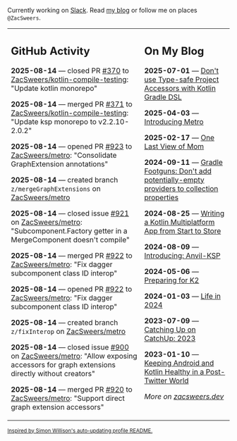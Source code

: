Currently working on [Slack](https://slack.com/). Read [my blog](https://zacsweers.dev/) or follow me on places `@ZacSweers`.

<table><tr><td valign="top" width="60%">

## GitHub Activity
<!-- githubActivity starts -->
**2025-08-14** — closed PR [#370](https://github.com/ZacSweers/kotlin-compile-testing/pull/370) to [ZacSweers/kotlin-compile-testing](https://github.com/ZacSweers/kotlin-compile-testing): "Update kotlin monorepo"

**2025-08-14** — merged PR [#371](https://github.com/ZacSweers/kotlin-compile-testing/pull/371) to [ZacSweers/kotlin-compile-testing](https://github.com/ZacSweers/kotlin-compile-testing): "Update ksp monorepo to v2.2.10-2.0.2"

**2025-08-14** — opened PR [#923](https://github.com/ZacSweers/metro/pull/923) to [ZacSweers/metro](https://github.com/ZacSweers/metro): "Consolidate GraphExtension annotations"

**2025-08-14** — created branch `z/mergeGraphExtensions` on [ZacSweers/metro](https://github.com/ZacSweers/metro)

**2025-08-14** — closed issue [#921](https://github.com/ZacSweers/metro/issues/921) on [ZacSweers/metro](https://github.com/ZacSweers/metro): "Subcomponent.Factory getter in a MergeComponent doesn't compile"

**2025-08-14** — merged PR [#922](https://github.com/ZacSweers/metro/pull/922) to [ZacSweers/metro](https://github.com/ZacSweers/metro): "Fix dagger subcomponent class ID interop"

**2025-08-14** — opened PR [#922](https://github.com/ZacSweers/metro/pull/922) to [ZacSweers/metro](https://github.com/ZacSweers/metro): "Fix dagger subcomponent class ID interop"

**2025-08-14** — created branch `z/fixInterop` on [ZacSweers/metro](https://github.com/ZacSweers/metro)

**2025-08-14** — closed issue [#900](https://github.com/ZacSweers/metro/issues/900) on [ZacSweers/metro](https://github.com/ZacSweers/metro): "Allow exposing accessors for graph extensions directly without creators"

**2025-08-14** — merged PR [#920](https://github.com/ZacSweers/metro/pull/920) to [ZacSweers/metro](https://github.com/ZacSweers/metro): "Support direct graph extension accessors"
<!-- githubActivity ends -->
</td><td valign="top" width="40%">

## On My Blog
<!-- blog starts -->
**2025-07-01** — [Don't use Type-safe Project Accessors with Kotlin Gradle DSL](https://www.zacsweers.dev/dont-use-type-safe-project-accessors-with-kotlin-gradle-dsl/)

**2025-04-03** — [Introducing Metro](https://www.zacsweers.dev/introducing-metro/)

**2025-02-17** — [One Last View of Mom](https://www.zacsweers.dev/one-last-view-of-mom/)

**2024-09-11** — [Gradle Footguns: Don't add potentially-empty providers to collection properties](https://www.zacsweers.dev/gradle-footgun-adding-empty-providers-to-collection-properties/)

**2024-08-25** — [Writing a Kotlin Multiplatform App from Start to Store](https://www.zacsweers.dev/writing-a-kotlin-multiplatform-app-from-start-to-store/)

**2024-08-09** — [Introducing: Anvil-KSP](https://www.zacsweers.dev/introducing-anvil-ksp/)

**2024-05-06** — [Preparing for K2](https://www.zacsweers.dev/preparing-for-k2/)

**2024-01-03** — [Life in 2024](https://www.zacsweers.dev/life-in-2024/)

**2023-07-09** — [Catching Up on CatchUp: 2023](https://www.zacsweers.dev/catching-up-on-catchup-2023/)

**2023-01-10** — [Keeping Android and Kotlin Healthy in a Post-Twitter World](https://www.zacsweers.dev/keeping-android-healthy/)
<!-- blog ends -->
_More on [zacsweers.dev](https://zacsweers.dev/)_
</td></tr></table>

<sub><a href="https://simonwillison.net/2020/Jul/10/self-updating-profile-readme/">Inspired by Simon Willison's auto-updating profile README.</a></sub>